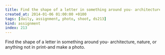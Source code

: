 ```yaml
---
title: Find the shape of a letter in something around you- architecture, nature, or anything not in print-and make a photo.
created_at: 2014-01-06 01:00:00 +0100
tags: [daily, assignment, photo, shoot, ds213]
kind: assignment
index: 213
---
```


Find the shape of a letter in something around you- architecture, nature, or anything not in print-and make a photo.
